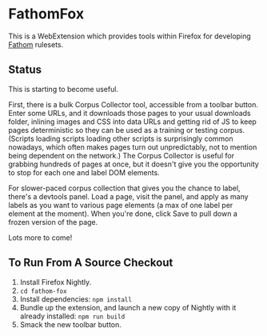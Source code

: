 # FathomFox
This is a WebExtension which provides tools within Firefox for developing [Fathom](http://mozilla.github.io/fathom/) rulesets.

## Status
This is starting to become useful.

First, there is a bulk Corpus Collector tool, accessible from a toolbar button. Enter some URLs, and it downloads those pages to your usual downloads folder, inlining images and CSS into data URLs and getting rid of JS to keep pages deterministic so they can be used as a training or testing corpus. (Scripts loading scripts loading other scripts is surprisingly common nowadays, which often makes pages turn out unpredictably, not to mention being dependent on the network.) The Corpus Collector is useful for grabbing hundreds of pages at once, but it doesn't give you the opportunity to stop for each one and label DOM elements.

For slower-paced corpus collection that gives you the chance to label, there's a devtools panel. Load a page, visit the panel, and apply as many labels as you want to various page elements (a max of one label per element at the moment). When you're done, click Save to pull down a frozen version of the page.

Lots more to come!

## To Run From A Source Checkout
1. Install Firefox Nightly.
2. `cd fathom-fox`
3. Install dependencies: `npm install`
4. Bundle up the extension, and launch a new copy of Nightly with it already installed: `npm run build`
5. Smack the new toolbar button.
